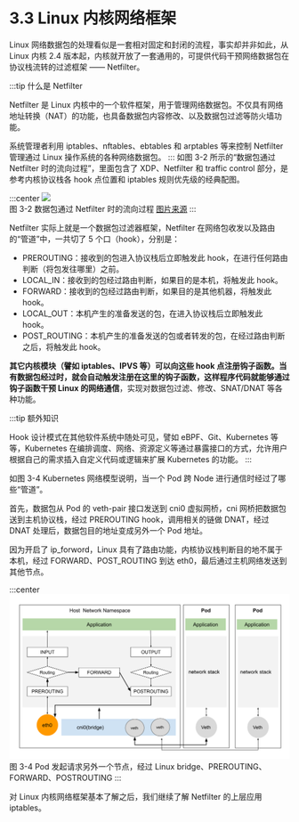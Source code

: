 # 3.3 Linux 内核网络框架

Linux 网络数据包的处理看似是一套相对固定和封闭的流程，事实却并非如此，从 Linux 内核 2.4 版本起，内核就开放了一套通用的，可提供代码干预网络数据包在协议栈流转的过滤框架 —— Netfilter。

:::tip 什么是 Netfilter

Netfilter 是 Linux 内核中的一个软件框架，用于管理网络数据包。不仅具有网络地址转换（NAT）的功能，也具备数据包内容修改、以及数据包过滤等防火墙功能。

系统管理者利用 iptables、nftables、ebtables 和 arptables 等来控制 Netfilter 管理通过 Linux 操作系统的各种网络数据包。
:::
如图 3-2 所示的“数据包通过 Netfilter 时的流向过程”，里面包含了 XDP、Netfilter 和 traffic control 部分，是参考内核协议栈各 hook 点位置和 iptables 规则优先级的经典配图。

:::center
  ![](../assets/Netfilter-packet-flow.svg)<br/>
  图 3-2 数据包通过 Netfilter 时的流向过程 [图片来源](https://en.wikipedia.org/wiki/Netfilter)
:::

Netfilter 实际上就是一个数据包过滤器框架，Netfilter 在网络包收发以及路由的“管道”中，一共切了 5 个口（hook），分别是：

- PREROUTING：接收到的包进入协议栈后立即触发此 hook，在进行任何路由判断（将包发往哪里）之前。
- LOCAL_IN：接收到的包经过路由判断，如果目的是本机，将触发此 hook。
- FORWARD：接收到的包经过路由判断，如果目的是其他机器，将触发此 hook。
- LOCAL_OUT：本机产生的准备发送的包，在进入协议栈后立即触发此 hook。
- POST_ROUTING：本机产生的准备发送的包或者转发的包，在经过路由判断之后，将触发此 hook。

**其它内核模块（譬如 iptables、IPVS 等）可以向这些 hook 点注册钩子函数。当有数据包经过时，就会自动触发注册在这里的钩子函数，这样程序代码就能够通过钩子函数干预 Linux 的网络通信**，实现对数据包过滤、修改、SNAT/DNAT 等各种功能。

:::tip 额外知识

Hook 设计模式在其他软件系统中随处可见，譬如 eBPF、Git、Kubernetes 等等，Kubernetes 在编排调度、网络、资源定义等通过暴露接口的方式，允许用户根据自己的需求插入自定义代码或逻辑来扩展 Kubernetes 的功能。 
:::


如图 3-4 Kubernetes 网络模型说明，当一个 Pod 跨 Node 进行通信时经过了哪些“管道”。

首先，数据包从 Pod 的 veth-pair 接口发送到 cni0 虚拟网桥，cni 网桥把数据包送到主机协议栈，经过 PREROUTING hook，调用相关的链做 DNAT，经过 DNAT 处理后，数据包目的地址变成另外一个 Pod 地址。

因为开启了 ip_forword，Linux 具有了路由功能，内核协议栈判断目的地不属于本机，经过 FORWARD、POST_ROUTING 到达 eth0，最后通过主机网络发送到其他节点。

:::center
  ![](../assets/netfilter-k8s.svg)<br/>
  图 3-4 Pod 发起请求另外一个节点，经过 Linux bridge、PREROUTING、FORWARD、POSTROUTING 
:::

对 Linux 内核网络框架基本了解之后，我们继续了解 Netfilter 的上层应用 iptables。
